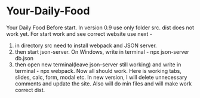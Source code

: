 # Your-Daily-Food
Your Daily Food
Before start.
In version 0.9 use only folder src. dist does not work yet.
For start work and see correct website use next -
1) in directory src need to install webpack and JSON server.
2) then start json-server. On Windows, write in terminal -  npx json-server db.json
3) then open new terminal(leave json-server still working) and write in terminal - npx webpack.
Now all should work.
Here is working tabs, slides, calc, form, modal etc. In new version, I will delete unnecessary comments and update the site. Also will do min files and will make work correct dist.
